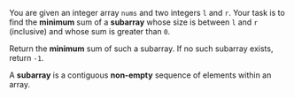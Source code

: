 You are given an integer array `nums` and two integers `l` and `r`. Your task is to find the **minimum** sum of a **subarray** whose size is between `l` and `r` (inclusive) and whose sum is greater than `0`.

Return the **minimum** sum of such a subarray. If no such subarray exists, return `-1`.

A **subarray** is a contiguous **non-empty** sequence of elements within an array.